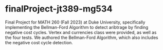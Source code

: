 # finalProject-jt389-mg534
Final Project for MATH 260 (Fall 2023) at Duke University, specifically implementing the Bellman-Ford Algorithm to detect aribtrage by finding negative cost cycles. 
Vertex and currencies class were provided, as well as the four tests. 
We authored the Bellman-Ford Algorithm, which also includes the negative cost cycle detection.
